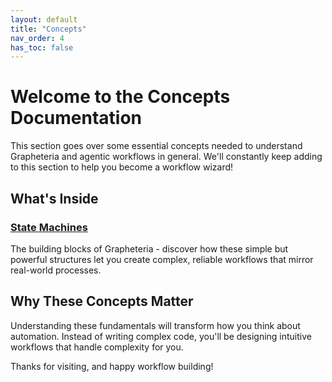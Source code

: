```yaml
---
layout: default
title: "Concepts"
nav_order: 4
has_toc: false
---
```


# Welcome to the Concepts Documentation

This section goes over some essential concepts needed to understand Grapheteria and agentic workflows in general. We'll constantly keep adding to this section to help you become a workflow wizard!

## What's Inside

### [State Machines](./state_machines)
The building blocks of Grapheteria - discover how these simple but powerful structures let you create complex, reliable workflows that mirror real-world processes.

## Why These Concepts Matter

Understanding these fundamentals will transform how you think about automation. Instead of writing complex code, you'll be designing intuitive workflows that handle complexity for you.

Thanks for visiting, and happy workflow building! 
